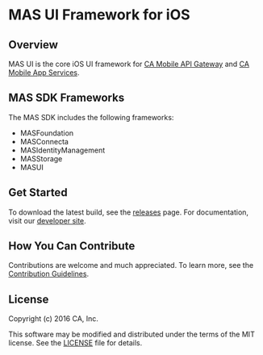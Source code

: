 # MAS UI Framework for iOS

## Overview
MAS UI is the core iOS UI framework for [CA Mobile API Gateway][mag] and [CA Mobile App Services][mas.ca.com]. 

## MAS SDK Frameworks

The MAS SDK includes the following frameworks:

- MASFoundation
- MASConnecta
- MASIdentityManagement
- MASStorage
- MASUI

## Get Started

To download the latest build, see the [releases][releases] page.
For documentation, visit our [developer site][docs].


## How You Can Contribute

Contributions are welcome and much appreciated. To learn more, see the [Contribution Guidelines][contributing].


## License

Copyright (c) 2016 CA, Inc.

This software may be modified and distributed under the terms
of the MIT license. See the [LICENSE][license-link] file for details.

 [mag]: https://docops.ca.com/mag/
 [mas.ca.com]: http://mas.ca.com/
 [docs]: http://mas.ca.com/docs/
 [blog]: http://mas.ca.com/blog/

 [releases]: ../../releases
 [contributing]: /CONTRIBUTING.md
 [license-link]: /LICENSE

